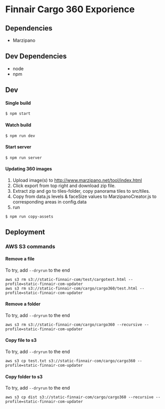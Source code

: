 # Finnair Cargo 360 Exporience

## Dependencies

- Marzipano

## Dev Dependencies

- node
- npm

## Dev


#### Single build

```
$ npm start
```

#### Watch build

```
$ npm run dev
```

#### Start server
```
$ npm run server
```


#### Updating 360 images

1. Upload image(s) to http://www.marzipano.net/tool/index.html
2. Click export from top right and download zip file.
3. Extract zip and go to tiles-folder, copy panorama tiles to src/tiles.
4. Copy from data.js levels & faceSize values to MarzipanoCreator.js to corresponding areas in config.data
5. run
```
$ npm run copy-assets
```

## Deployment

### AWS S3 commands

#### Remove a file

To try, add `--dryrun` to the end

```
aws s3 rm s3://static-finnair-com/test/cargotest.html --profile=static-finnair-com-updater
aws s3 rm s3://static-finnair-com/cargo/cargo360/test.html --profile=static-finnair-com-updater
```


#### Remove a folder

To try, add `--dryrun` to the end

```
aws s3 rm s3://static-finnair-com/cargo/cargo360 --recursive --profile=static-finnair-com-updater
```



#### Copy file to s3

To try, add `--dryrun` to the end

```
aws s3 cp test.txt s3://static-finnair-com/cargo/cargo360 --profile=static-finnair-com-updater
```


#### Copy folder to s3

To try, add `--dryrun` to the end

```
aws s3 cp dist s3://static-finnair-com/cargo/cargo360 --recursive --profile=static-finnair-com-updater
```
